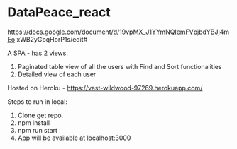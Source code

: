 # DataPeace_react

https://docs.google.com/document/d/19vpMX_J1YYmNQIemFVpjbdYBJj4mEo xWB2yGbqHorP1s/edit#

A SPA - has 2 views.
1. Paginated table view of all the users with Find and Sort functionalities
2. Detailed view of each user

Hosted on Heroku - https://vast-wildwood-97269.herokuapp.com/

Steps to run in local:
1. Clone get repo.
2. npm install
3. npm run start
4. App will be available at localhost:3000
